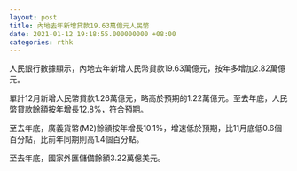 ```yaml
---
layout: post
title: 內地去年新增貸款19.63萬億元人民幣
date: 2021-01-12 19:18:55.000000000 +08:00
categories: rthk
---
```


人民銀行數據顯示，內地去年新增人民幣貸款19.63萬億元，按年多增加2.82萬億元。

單計12月新增人民幣貸款1.26萬億元，略高於預期的1.22萬億元。至去年底，人民幣貸款餘額按年增長12.8%，符合預期。

至去年底，廣義貨幣(M2)餘額按年增長10.1%，增速低於預期，比11月底低0.6個百分點，比前年同期則高1.4個百分點。

至去年底，國家外匯儲備餘額3.22萬億美元。
